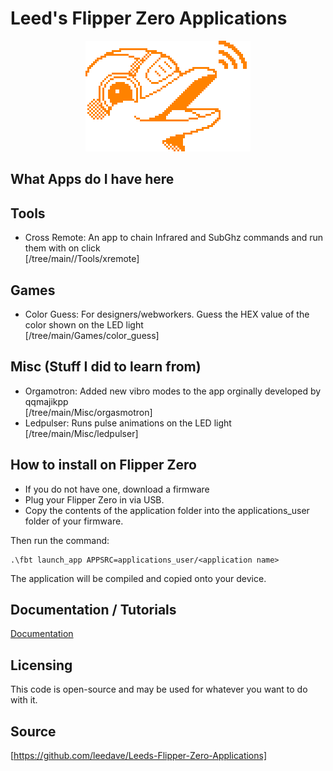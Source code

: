 # Leed's Flipper Zero Applications

 <div style="text-align:center"><img src="Misc/ledpulser/assets/flipper_logo_orange.png"/></div>

## What Apps do I have here 

## Tools
- Cross Remote: An app to chain Infrared and SubGhz commands and run them with on click<br>
[/tree/main//Tools/xremote]<br>

## Games
- Color Guess: For designers/webworkers. Guess the HEX value of the color shown on the LED light<br>
[/tree/main/Games/color_guess]<br>

## Misc (Stuff I did to learn from)
- Orgamotron: Added new vibro modes to the app orginally developed by qqmajikpp<br>
[/tree/main/Misc/orgasmotron]<br>
- Ledpulser: Runs pulse animations on the LED light<br>
[/tree/main/Misc/ledpulser]<br>

## How to install on Flipper Zero
- If you do not have one, download a firmware<br>
- Plug your Flipper Zero in via USB. <br>
- Copy the contents of the application folder into the applications_user folder of your firmware. <br> 

Then run the command: 
 ```
.\fbt launch_app APPSRC=applications_user/<application name>
 ```
The application will be compiled and copied onto your device. 

## Documentation / Tutorials
<a href="Tutorials">Documentation</a>

## Licensing
This code is open-source and may be used for whatever you want to do with it. 

## Source
[https://github.com/leedave/Leeds-Flipper-Zero-Applications]